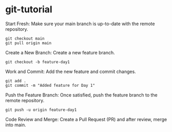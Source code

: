 # git-tutorial

Start Fresh: Make sure your main branch is up-to-date with the remote repository.

```
git checkout main
git pull origin main
```
Create a New Branch: Create a new feature branch.

```
git checkout -b feature-day1
```

Work and Commit: Add the new feature and commit changes.

```
git add .
git commit -m "Added feature for Day 1"
```
Push the Feature Branch: Once satisfied, push the feature branch to the remote repository.
```
git push -u origin feature-day1
```
Code Review and Merge: Create a Pull Request (PR) and after review, merge into main.
